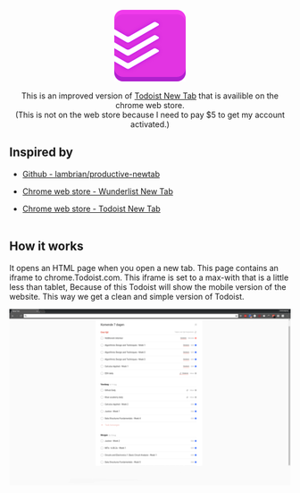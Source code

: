 <p align="center">
  <img src="https://raw.githubusercontent.com/timostrating/productive-simple-new-tab/master/icon128.png" alt="productive-simple-new-tab" width="128" height="128">
</p>
<p align="center">
  This is an improved version of <a href=https://chrome.google.com/webstore/detail/todoist-new-tab/llkkhbnadepleglebnkgdmidmocbclel"> Todoist New Tab</a> that is availible on the chrome web store. <br/> (This is not on the web store because I need to pay $5 to get my account activated.)
</p>

## Inspired by
* [Github - lambrian/productive-newtab](https://github.com/lambrian/productive-newtab) 

* [Chrome web store - Wunderlist New Tab](https://chrome.google.com/webstore/detail/wunderlist-new-tab/fgikemaeelgbhjnhnnahcpkjpafaeion)

* [Chrome web store - Todoist New Tab](https://chrome.google.com/webstore/detail/todoist-new-tab/llkkhbnadepleglebnkgdmidmocbclel)
<br/><br/>

## How it works
It opens an HTML page when you open a new tab. This page contains an iframe to chrome.Todoist.com. This iframe is set to a max-with that is a little less than tablet, Because of this Todoist will show the mobile version of the website. This way we get a clean and simple version of Todoist.

![](https://raw.githubusercontent.com/timostrating/productive-simple-new-tab/master/img/1.png)
